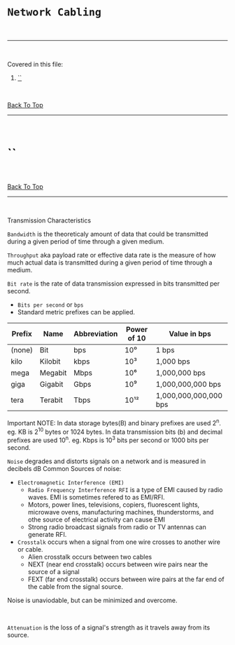 # `Network Cabling`


<br>

---

<br>


Covered in this file:
1. [``]()


<br>

[Back To Top](#network-cabling)

---
<br>


# ``

<br>

[Back To Top](#network-cabling)

---
<br>



Transmission Characteristics

`Bandwidth` is the theoreticaly amount of data that could be transmitted during a given period of time through a given medium.

`Throughput` aka payload rate or effective data rate is the measure of how much actual data is transmitted during a given period of time through a medium.


`Bit rate` is the rate of data transmission expressed in bits transmitted per second.
* `Bits per second` or `bps`
* Standard metric prefixes can be applied. 


| Prefix | Name      | Abbreviation | Power of 10 | Value in bps           |
|--------|-----------|--------------|-------------|-------------------------|
| (none) | Bit       | bps          | 10⁰         | 1 bps                   |
| kilo   | Kilobit   | kbps         | 10³         | 1,000 bps               |
| mega   | Megabit   | Mbps         | 10⁶         | 1,000,000 bps           |
| giga   | Gigabit   | Gbps         | 10⁹         | 1,000,000,000 bps       |
| tera   | Terabit   | Tbps         | 10¹²        | 1,000,000,000,000 bps   |


Important NOTE:
In data storage bytes(B) and binary prefixes are used 2<sup>n</sup>. eg. KB is 2<sup>10</sup> bytes or 1024 bytes.
In data transmission bits (b) and decimal prefixes are used 10<sup>n</sup>. eg. Kbps is 10<sup>3</sup> bits per second or 1000 bits per second.


`Noise` degrades and distorts signals on a network and is measured in decibels dB
Common Sources of noise:
* `Electromagnetic Interference (EMI)`
    * `Radio Frequency Interference RFI` is a type of EMI caused by radio waves. EMI is sometimes refered to as EMI/RFI.
    * Motors, power lines, televisions, copiers, fluorescent lights, microwave ovens, manufacturing machines, thunderstorms, and othe source of electrical activity can cause EMI
    * Strong radio broadcast signals from radio or TV antennas can generate RFI.
* `Crosstalk` occurs when a signal from one wire crosses to another wire or cable.
    * Alien crosstalk occurs between two cables
    * NEXT (near end crosstalk) occurs between wire pairs near the source of a signal
    * FEXT (far end crosstalk) occurs between wire pairs at the far end of the cable from the signal source. 

Noise is unaviodable, but can be minimized and overcome.

<br>

`Attenuation` is the loss of a signal's strength as it travels away from its source.